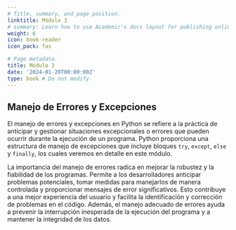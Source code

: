 ```yaml
---
# Title, summary, and page position.
linktitle: Módulo 3
# summary: Learn how to use Academic's docs layout for publishing online courses, software documentation, and tutorials.
weight: 6
icon: book-reader
icon_pack: fas

# Page metadata.
title: Módulo 3
date: '2024-01-20T00:00:00Z'
type: book # Do not modify.
---
```


## Manejo de Errores y Excepciones

El manejo de errores y excepciones en Python se refiere a la práctica de anticipar y gestionar situaciones excepcionales o errores que pueden ocurrir durante la ejecución de un programa. Python proporciona una estructura de manejo de excepciones que incluye bloques `try`, `except`, `else` y `finally`, los cuales veremos en detalle en este módulo.

La importancia del manejo de errores radica en mejorar la robustez y la fiabilidad de los programas. Permite a los desarrolladores anticipar problemas potenciales, tomar medidas para manejarlos de manera controlada y proporcionar mensajes de error significativos. Esto contribuye a una mejor experiencia del usuario y facilita la identificación y corrección de problemas en el código. Además, el manejo adecuado de errores ayuda a prevenir la interrupción inesperada de la ejecución del programa y a mantener la integridad de los datos.
